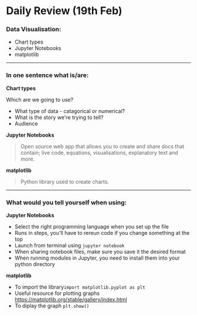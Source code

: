 # Daily Review (19th Feb)
### Data Visualisation:
- Chart types
- Jupyter Notebooks
- matplotlib

--- 

### In one sentence what is/are:

**Chart types**

Which are we going to use?
- What type of data - catagorical or numerical?
- What is the story we're trying to tell?
- Audience

**Jupyter Notebooks**
> Open source web app that allows you to create and share docs that contain; live code, equations, visualisations, explanatory text and more. 

**matplotlib**
> Python library used to create charts.

--- 

### What would you tell yourself when using:

**Jupyter Notebooks**
- Select the right programming language when you set up the file
- Runs in steps, you'll have to rereun code if you change something at the top
- Launch from terminal using `jupyter notebook`
- When sharing notebook files, make sure you save it the desired format
- When running modules in Jupyter, you need to install them into your python directory

**matplotlib**
- To import the library`import matplotlib.pyplot as plt`
- Useful resource for plotting graphs  https://matplotlib.org/stable/gallery/index.html
- To diplay the graph `plt.show()`